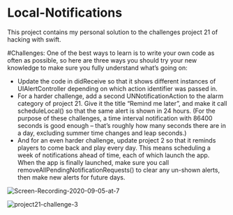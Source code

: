 # Local-Notifications
This project contains my personal solution to the challenges project 21 of hacking with swift.

#Challenges:
One of the best ways to learn is to write your own code as often as possible, so here are three ways you should try your new knowledge to make sure you fully understand what’s going on:
- Update the code in didReceive so that it shows different instances of UIAlertController depending on which action identifier was passed in.
- For a harder challenge, add a second UNNotificationAction to the alarm category of project 21. Give it the title “Remind me later”, and make it call scheduleLocal() so that the same alert is shown in 24 hours. (For the purpose of these challenges, a time interval notification with 86400 seconds is good enough – that’s roughly how many seconds there are in a day, excluding summer time changes and leap seconds.)
- And for an even harder challenge, update project 2 so that it reminds players to come back and play every day. This means scheduling a week of notifications ahead of time, each of which launch the app. When the app is finally launched, make sure you call removeAllPendingNotificationRequests() to clear any un-shown alerts, then make new alerts for future days.

![Screen-Recording-2020-09-05-at-7](https://user-images.githubusercontent.com/52813885/92306698-eb594480-efb0-11ea-97f3-a1db0c4005f6.gif)

![project21-challenge-3](https://user-images.githubusercontent.com/52813885/92307001-f4e3ac00-efb2-11ea-816f-9998a43d50b7.gif)
